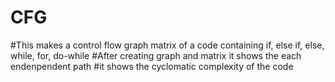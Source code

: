 # CFG
#This makes a control flow graph matrix of a code containing if, else if, else, while, for, do-while 
#After creating graph and matrix it shows the each endenpendent path 
#it shows the cyclomatic complexity of the code
